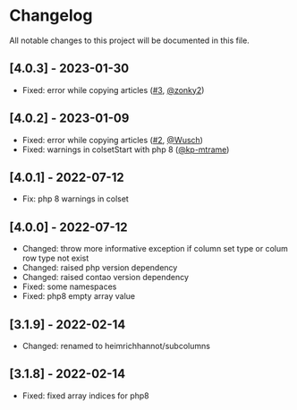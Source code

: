 # Changelog

All notable changes to this project will be documented in this file.

## [4.0.3] - 2023-01-30
- Fixed: error while copying articles ([#3], [@zonky2])

## [4.0.2] - 2023-01-09
- Fixed: error while copying articles ([#2], [@Wusch])
- Fixed: warnings in colsetStart with php 8 ([@kp-mtrame])

## [4.0.1] - 2022-07-12
- Fix: php 8 warnings in colset

## [4.0.0] - 2022-07-12
- Changed: throw more informative exception if column set type or colum row type not exist
- Changed: raised php version dependency
- Changed: raised contao version dependency
- Fixed: some namespaces
- Fixed: php8 empty array value

## [3.1.9] - 2022-02-14
- Changed: renamed to heimrichhannot/subcolumns

## [3.1.8] - 2022-02-14
- Fixed: fixed array indices for php8


[@Wusch]: https://github.com/Wusch
[@kp-mtrame]: https://github.com/kp-mtrame
[@zonky2]: https://github.com/zonky2
[#3]: https://github.com/heimrichhannot/contao-subcolumns/pull/3
[#2]: https://github.com/heimrichhannot/contao-subcolumns/pull/2
